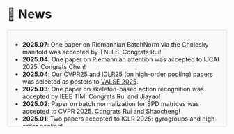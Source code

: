 <!-- - *2025.07*: One paper on Riemannian BatchNorm via the Cholesky manifold was accepted by TNLLS. Congrats Rui!
- *2025.04*: One paper on Riemannian attention was accepted to IJCAI 2025. Congrats Chen!
- *2025.04*: Our CVPR25 and ICLR25 (on high-order pooling) papers was selected as posters to [VALSE 2025](https://valser.org/2025/#/poster).
- *2025.03*: One paper on the Riemannian approach for skeleton-based action recognition was accepted by IEEE Transactions on Instrumentation & Measurement (TIM). Congrats Rui and Jiayao!
- *2025.02*: One paper on Riemannian batch normalization for ill-conditioned SPD matrices was accepted to CVPR 2025. 
It is one of the first CVPR papers with Jiangnan University as the first affiliation! Congrats Rui and Shaocheng!
- *2025.01*: Two papers were accepted to ICLR 2025!! One for Riemannian batch normalization over gyrogroups, the other for interpreting high-order pooling via Riemannian geometry.
- *2024.09*: One paper on Riemannian classifiers over general geometries was accepted to NeurIPS 2024 (final rating: 877).
- *2024.08*: One paper on adaptive Riemannian metrics for SPD matrix learning was accepted by TIP.
- *2024.04*: One paper on Grassmannian self-attention was accepted to IJCAI 2024. Congrats Rui and Chen!
- *2024.03*: Our CVPR 2024 paper on Riemannian classifiers was selected as a poster to [VALSE 2024](http://valser.org/2024/#/poster).
- *2024.02*: One paper on Riemannian classifiers on SPD manifolds was accepted to CVPR 2024.
- *2024.01*: One paper on Riemannian batch normalization on general Lie groups was accepted to ICLR 2024.

- *2024.01*: 🔥 We release [AudioGPT](https://github.com/AIGC-Audio/AudioGPT) (⭐️6k+) -->

# 🌟 News
<div style="max-height: 200px; overflow-y: scroll; padding: 10px; border: 1px solid #ddd; background-color: #f9f9f9;">

<ul>
  <li><strong>2025.07</strong>: One paper on Riemannian BatchNorm via the Cholesky manifold was accepted by TNLLS. Congrats Rui!</li>
  <li><strong>2025.04</strong>: One paper on Riemannian attention was accepted to IJCAI 2025. Congrats Chen!</li>
  <li><strong>2025.04</strong>: Our CVPR25 and ICLR25 (on high-order pooling) papers was selected as posters to <a href="https://valser.org/2025/#/poster">VALSE 2025</a>.</li>
  <li><strong>2025.03</strong>: One paper on skeleton-based action recognition was accepted by IEEE TIM. Congrats Rui and Jiayao!</li>
  <li><strong>2025.02</strong>: Paper on batch normalization for SPD matrices was accepted to CVPR 2025. Congrats Rui and Shaocheng!</li>
  <li><strong>2025.01</strong>: Two papers accepted to ICLR 2025: gyrogroups and high-order pooling!</li>
  <li><strong>2024.09</strong>: NeurIPS 2024 paper on general Riemannian classifiers accepted!</li>
  <li><strong>2024.08</strong>: Adaptive Riemannian metric paper accepted by TIP.</li>
  <li><strong>2024.04</strong>: IJCAI 2024 paper on Grassmannian self-attention. Congrats Rui and Chen!</li>
  <li><strong>2024.03</strong>: CVPR 2024 paper selected as VALSE 2024 poster.</li>
  <li><strong>2024.02</strong>: CVPR 2024 paper on SPD classifiers accepted.</li>
  <li><strong>2024.01</strong>: ICLR 2024 paper on Lie group batch normalization accepted.</li>
</ul>

</div>
